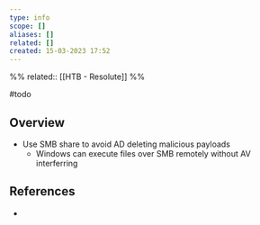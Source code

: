 ```yaml
---
type: info
scope: []
aliases: []
related: []
created: 15-03-2023 17:52
---
```

%%
related:: [[HTB - Resolute]]
%%


#todo 

## Overview
- Use SMB share to avoid AD deleting malicious payloads
	- Windows can execute files over SMB remotely without AV interferring

## References
- 